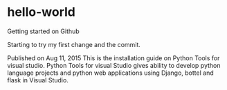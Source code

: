 # hello-world
Getting started on Github


Starting to try my first change and the commit.

Published on Aug 11, 2015
This is the installation guide on Python Tools for visual studio. Python Tools for visual Studio gives ability to develop python language projects and python web applications using Django, bottel and flask in Visual Studio.
